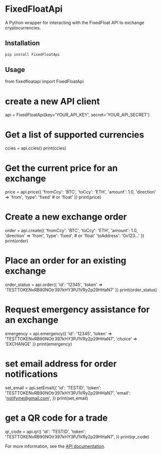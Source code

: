 # FixedFloatApi

A Python wrapper for interacting with the FixedFloat API to exchange cryptocurrencies.

## Installation

```bash
pip install FixedFloatApi
```

## Usage

from fixedfloatapi import FixedFloatApi

# create a new API client
api = FixedFloatApi(key='YOUR_API_KEY', secret='YOUR_API_SECRET')

# Get a list of supported currencies
ccies = api.ccies()
print(ccies)

# Get the current price for an exchange
price = api.price({
    'fromCcy': 'BTC',
    'toCcy': 'ETH',
    'amount': 1.0,
    'direction' => 'from',
    'type': 'fixed' # or 'float'
})
print(price)

# Create a new exchange order
order = api.create({
    'fromCcy': 'BTC',
    'toCcy': 'ETH',
    'amount': 1.0,
    'direction' => 'from',
    'type': 'fixed', # or 'float'
    'toAddress': '0x123...'
})
print(order)

# Place an order for an existing exchange
order_status = api.order({
    'id': '12345',
    'token' => 'TESTTOKENvRB90NOtr397kHY3PJ1VRy2p29HHaN7'
})
print(order_status)

# Request emergency assistance for an exchange
emergency = api.emergency({
    'id': '12345',
    'token' => 'TESTTOKENvRB90NOtr397kHY3PJ1VRy2p29HHaN7',
    'choice' => 'EXCHANGE'
})
print(emergency)

# set email address for order notifications
set_email = api.setEmail({
    'id': 'TESTID',
    'token': 'TESTTOKENvRB90NOtr397kHY3PJ1VRy2p29HHaN7',
    'email': 'notifyme@gmail.com',
})
print(set_email)

# get a QR code for a trade
qr_code = api.qr({
    'id': 'TESTID',
    'token': 'TESTTOKENvRB90NOtr397kHY3PJ1VRy2p29HHaN7',
})
print(qr_code)

For more information, see the [API documentation](https://fixedfloat.com/api).